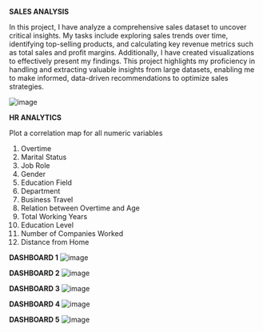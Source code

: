 **SALES ANALYSIS**

In this project, I have analyze a comprehensive sales dataset to uncover critical insights. My tasks include exploring sales trends over time, identifying top-selling products, and calculating key revenue metrics such as total sales and profit margins. Additionally, I have created visualizations to effectively present my findings. This project highlights my proficiency in handling and extracting valuable insights from large datasets, enabling me to make informed, data-driven recommendations to optimize sales strategies.

![image](https://github.com/Suhaib0310/Power-BI-projects/assets/126916856/4ecc146f-286f-43ef-acf1-15d39d6df579)




**HR ANALYTICS**

  Plot a correlation map for all numeric variables
1. Overtime
2. Marital Status
3. Job Role
4. Gender
5. Education Field
6. Department
7. Business Travel
8. Relation between Overtime and Age
9. Total Working Years
10. Education Level
11. Number of Companies Worked
12. Distance from Home

**DASHBOARD 1**
![image](https://github.com/Suhaib0310/Power-BI-projects/assets/126916856/816ab074-d4b3-4fff-8ec6-922dcf0fc43d)

**DASHBOARD 2**
![image](https://github.com/Suhaib0310/Power-BI-projects/assets/126916856/73fa297e-3eb7-45fe-9ca1-c15041bb20aa)

**DASHBOARD 3**
![image](https://github.com/Suhaib0310/Power-BI-projects/assets/126916856/92516b76-0ece-4ee7-8903-b0dad8186faf)

**DASHBOARD 4**
![image](https://github.com/Suhaib0310/Power-BI-projects/assets/126916856/6613e644-0ca2-448e-ad3b-d7ccdcdb1081)

**DASHBOARD 5**
![image](https://github.com/Suhaib0310/Power-BI-projects/assets/126916856/d9604b86-2f93-4910-a1d7-9b7d97f856f9)





